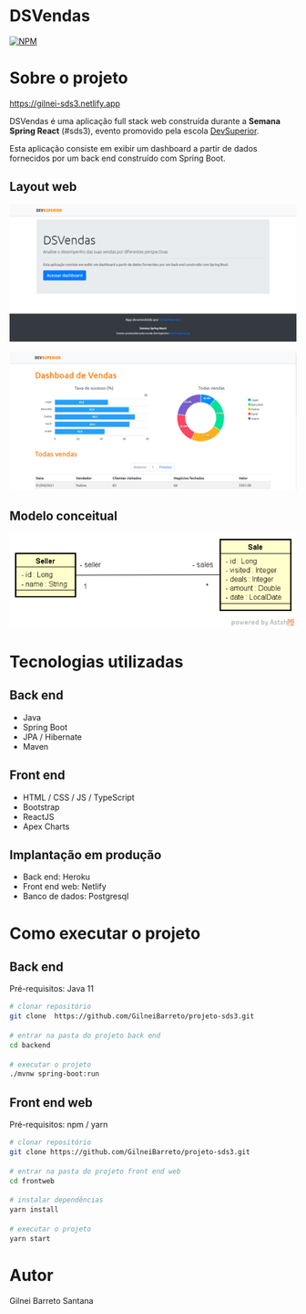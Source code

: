 # DSVendas
[![NPM](https://img.shields.io/npm/l/react)](https://github.com/GilneiBarreto/projeto-sds3/blob/main/LICENSE) 

# Sobre o projeto

https://gilnei-sds3.netlify.app

DSVendas é uma aplicação full stack web construída durante a **Semana Spring React** (#sds3), evento promovido pela escola [DevSuperior](https://devsuperior.com "Site da DevSuperior").

Esta aplicação consiste em exibir um dashboard a partir de dados fornecidos por um back end construído com Spring Boot.

## Layout web
![Web 1](https://github.com/GilneiBarreto/assets/blob/main/sds3/web1.PNG)

![Web 2](https://github.com/GilneiBarreto/assets/blob/main/sds3/web2.PNG)

## Modelo conceitual
![Modelo Conceitual](https://github.com/GilneiBarreto/assets/blob/main/sds3/sds3-mc.png)

# Tecnologias utilizadas
## Back end
- Java
- Spring Boot
- JPA / Hibernate
- Maven
## Front end
- HTML / CSS / JS / TypeScript
- Bootstrap
- ReactJS
- Apex Charts
## Implantação em produção
- Back end: Heroku
- Front end web: Netlify
- Banco de dados: Postgresql

# Como executar o projeto

## Back end
Pré-requisitos: Java 11

```bash
# clonar repositório
git clone  https://github.com/GilneiBarreto/projeto-sds3.git

# entrar na pasta do projeto back end
cd backend

# executar o projeto
./mvnw spring-boot:run
```

## Front end web
Pré-requisitos: npm / yarn

```bash
# clonar repositório
git clone https://github.com/GilneiBarreto/projeto-sds3.git

# entrar na pasta do projeto front end web
cd frontweb

# instalar dependências
yarn install

# executar o projeto
yarn start
```

# Autor

Gilnei Barreto Santana
